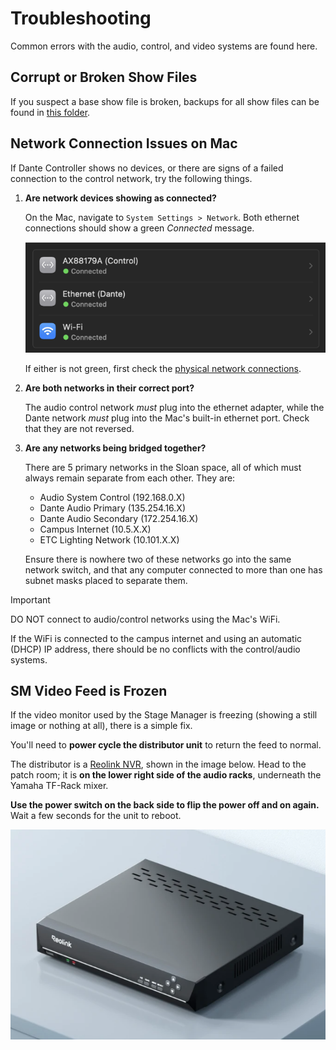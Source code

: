# Troubleshooting

Common errors with the audio, control, and video systems are found here.

## Corrupt or Broken Show Files

If you suspect a base show file is broken, backups for all show files can be found in [this folder](https://github.com/Sloan-Performing-Arts-Center/venue-audio/tree/main/SHOW%20FILE%20BACKUPS).

## Network Connection Issues on Mac

If Dante Controller shows no devices, or there are signs of a failed connection to the control network, try the following things.

1. **Are network devices showing as connected?**

   On the Mac, navigate to `System Settings > Network`. Both ethernet connections should show a green _Connected_ message.

   ![network status](assets/net_status.png)

   If either is not green, first check the [physical network connections](rep/setup.md#cables-to-run).

1. **Are both networks in their correct port?**

   The audio control network _must_ plug into the ethernet adapter, while the Dante network _must_ plug into the Mac's built-in ethernet port. Check that they are not reversed.

1. **Are any networks being bridged together?**

   There are 5 primary networks in the Sloan space, all of which must always remain separate from each other. They are:

   - Audio System Control (192.168.0.X)
   - Dante Audio Primary (135.254.16.X)
   - Dante Audio Secondary (172.254.16.X)
   - Campus Internet (10.5.X.X)
   - ETC Lighting Network (10.101.X.X)

   Ensure there is nowhere two of these networks go into the same network switch, and that any computer connected to more than one has subnet masks placed to separate them.

> [!IMPORTANT]
> DO NOT connect to audio/control networks using the Mac's WiFi.
>
> If the WiFi is connected to the campus internet and using an automatic (DHCP) IP address, there should be no conflicts with the control/audio systems.

## SM Video Feed is Frozen

If the video monitor used by the Stage Manager is freezing (showing a still image or nothing at all), there is a simple fix.

You'll need to **power cycle the distributor unit** to return the feed to normal.

The distributor is a [Reolink NVR](https://reolink.com/us/product/rln8-410/), shown in the image below. Head to the patch room; it is **on the lower right side of the audio racks**, underneath the Yamaha TF-Rack mixer.

**Use the power switch on the back side to flip the power off and on again.** Wait a few seconds for the unit to reboot.

![Reolink box](assets/reolink.png)
